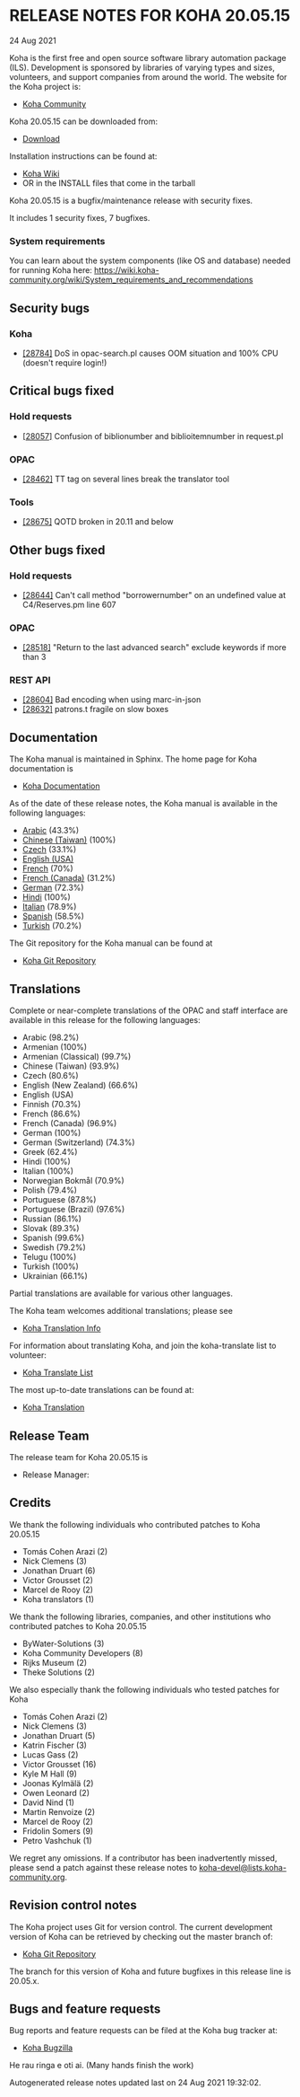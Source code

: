 # RELEASE NOTES FOR KOHA 20.05.15
24 Aug 2021

Koha is the first free and open source software library automation
package (ILS). Development is sponsored by libraries of varying types
and sizes, volunteers, and support companies from around the world. The
website for the Koha project is:

- [Koha Community](https://koha-community.org)

Koha 20.05.15 can be downloaded from:

- [Download](https://download.koha-community.org/koha-20.05.15.tar.gz)

Installation instructions can be found at:

- [Koha Wiki](https://wiki.koha-community.org/wiki/Installation_Documentation)
- OR in the INSTALL files that come in the tarball

Koha 20.05.15 is a bugfix/maintenance release with security fixes.

It includes 1 security fixes, 7 bugfixes.

### System requirements

You can learn about the system components (like OS and database) needed for running Koha here: https://wiki.koha-community.org/wiki/System_requirements_and_recommendations


## Security bugs

### Koha

- [[28784]](https://bugs.koha-community.org/bugzilla3/show_bug.cgi?id=28784) DoS in opac-search.pl causes OOM situation and 100% CPU (doesn't require login!)




## Critical bugs fixed

### Hold requests

- [[28057]](http://bugs.koha-community.org/bugzilla3/show_bug.cgi?id=28057) Confusion of biblionumber and biblioitemnumber in request.pl

### OPAC

- [[28462]](http://bugs.koha-community.org/bugzilla3/show_bug.cgi?id=28462) TT tag on several lines break the translator tool

### Tools

- [[28675]](http://bugs.koha-community.org/bugzilla3/show_bug.cgi?id=28675) QOTD broken in 20.11 and below


## Other bugs fixed

### Hold requests

- [[28644]](http://bugs.koha-community.org/bugzilla3/show_bug.cgi?id=28644) Can't call method "borrowernumber" on an undefined value at C4/Reserves.pm line 607

### OPAC

- [[28518]](http://bugs.koha-community.org/bugzilla3/show_bug.cgi?id=28518) "Return to the last advanced search" exclude keywords if more than 3

### REST API

- [[28604]](http://bugs.koha-community.org/bugzilla3/show_bug.cgi?id=28604) Bad encoding when using marc-in-json
- [[28632]](http://bugs.koha-community.org/bugzilla3/show_bug.cgi?id=28632) patrons.t fragile on slow boxes



## Documentation

The Koha manual is maintained in Sphinx. The home page for Koha
documentation is

- [Koha Documentation](https://koha-community.org/documentation/)

As of the date of these release notes, the Koha manual is available in the following languages:


- [Arabic](https://koha-community.org/manual/20.05/ar/html/) (43.3%)
- [Chinese (Taiwan)](https://koha-community.org/manual/20.05/zh_TW/html/) (100%)
- [Czech](https://koha-community.org/manual/20.05/cs/html/) (33.1%)
- [English (USA)](https://koha-community.org/manual/20.05/en/html/)
- [French](https://koha-community.org/manual/20.05/fr/html/) (70%)
- [French (Canada)](https://koha-community.org/manual/20.05/fr_CA/html/) (31.2%)
- [German](https://koha-community.org/manual/20.05/de/html/) (72.3%)
- [Hindi](https://koha-community.org/manual/20.05/hi/html/) (100%)
- [Italian](https://koha-community.org/manual/20.05/it/html/) (78.9%)
- [Spanish](https://koha-community.org/manual/20.05/es/html/) (58.5%)
- [Turkish](https://koha-community.org/manual/20.05/tr/html/) (70.2%)

The Git repository for the Koha manual can be found at

- [Koha Git Repository](https://gitlab.com/koha-community/koha-manual)


## Translations

Complete or near-complete translations of the OPAC and staff
interface are available in this release for the following languages:

- Arabic (98.2%)
- Armenian (100%)
- Armenian (Classical) (99.7%)
- Chinese (Taiwan) (93.9%)
- Czech (80.6%)
- English (New Zealand) (66.6%)
- English (USA)
- Finnish (70.3%)
- French (86.6%)
- French (Canada) (96.9%)
- German (100%)
- German (Switzerland) (74.3%)
- Greek (62.4%)
- Hindi (100%)
- Italian (100%)
- Norwegian Bokmål (70.9%)
- Polish (79.4%)
- Portuguese (87.8%)
- Portuguese (Brazil) (97.6%)
- Russian (86.1%)
- Slovak (89.3%)
- Spanish (99.6%)
- Swedish (79.2%)
- Telugu (100%)
- Turkish (100%)
- Ukrainian (66.1%)

Partial translations are available for various other languages.

The Koha team welcomes additional translations; please see

- [Koha Translation Info](https://wiki.koha-community.org/wiki/Translating_Koha)

For information about translating Koha, and join the koha-translate 
list to volunteer:

- [Koha Translate List](https://lists.koha-community.org/cgi-bin/mailman/listinfo/koha-translate)

The most up-to-date translations can be found at:

- [Koha Translation](https://translate.koha-community.org/)

## Release Team

The release team for Koha 20.05.15 is


- Release Manager: 

## Credits

We thank the following individuals who contributed patches to Koha 20.05.15

- Tomás Cohen Arazi (2)
- Nick Clemens (3)
- Jonathan Druart (6)
- Victor Grousset (2)
- Marcel de Rooy (2)
- Koha translators (1)

We thank the following libraries, companies, and other institutions who contributed
patches to Koha 20.05.15

- ByWater-Solutions (3)
- Koha Community Developers (8)
- Rijks Museum (2)
- Theke Solutions (2)

We also especially thank the following individuals who tested patches
for Koha

- Tomás Cohen Arazi (2)
- Nick Clemens (3)
- Jonathan Druart (5)
- Katrin Fischer (3)
- Lucas Gass (2)
- Victor Grousset (16)
- Kyle M Hall (9)
- Joonas Kylmälä (2)
- Owen Leonard (2)
- David Nind (1)
- Martin Renvoize (2)
- Marcel de Rooy (2)
- Fridolin Somers (9)
- Petro Vashchuk (1)



We regret any omissions.  If a contributor has been inadvertently missed,
please send a patch against these release notes to koha-devel@lists.koha-community.org.

## Revision control notes

The Koha project uses Git for version control.  The current development
version of Koha can be retrieved by checking out the master branch of:

- [Koha Git Repository](https://git.koha-community.org/koha-community/koha)

The branch for this version of Koha and future bugfixes in this release
line is 20.05.x.

## Bugs and feature requests

Bug reports and feature requests can be filed at the Koha bug
tracker at:

- [Koha Bugzilla](https://bugs.koha-community.org)

He rau ringa e oti ai.
(Many hands finish the work)

Autogenerated release notes updated last on 24 Aug 2021 19:32:02.
